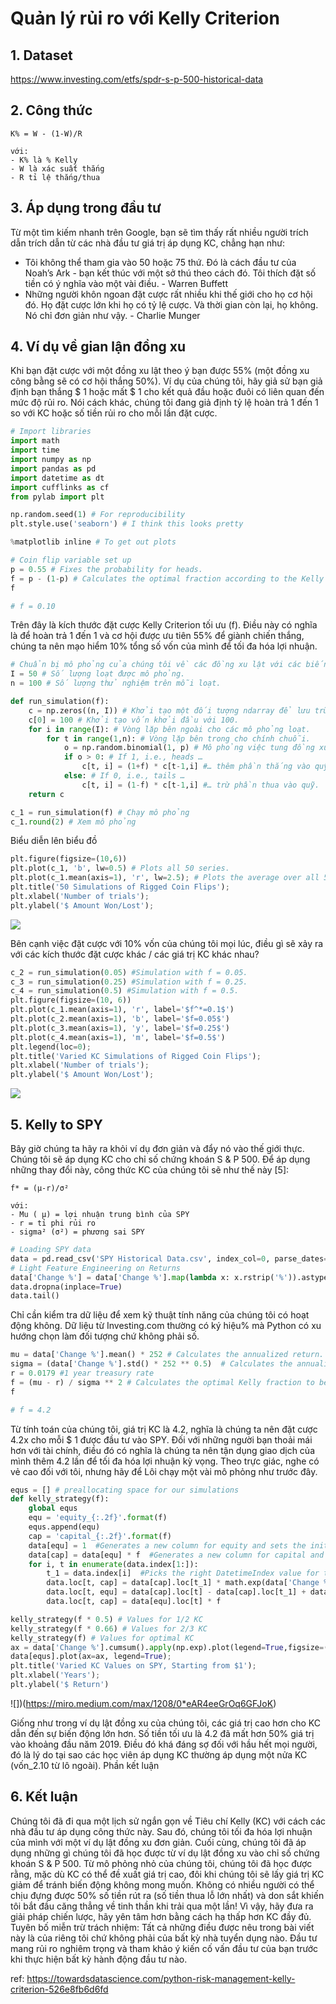 # Quản lý rủi ro với Kelly Criterion

## 1. Dataset

https://www.investing.com/etfs/spdr-s-p-500-historical-data

## 2. Công thức

```
K% = W - (1-W)/R

với:
- K% là % Kelly
- W là xác suất thắng
- R tỉ lệ thắng/thua
```

## 3. Áp dụng trong đầu tư

Từ một tìm kiếm nhanh trên Google, bạn sẽ tìm thấy rất nhiều người trích dẫn trích dẫn từ các nhà đầu tư giá trị áp dụng KC, chẳng hạn như:

- Tôi không thể tham gia vào 50 hoặc 75 thứ. Đó là cách đầu tư của Noah’s Ark - bạn kết thúc với một sở thú theo cách đó. Tôi thích đặt số tiền có ý nghĩa vào một vài điều. - Warren Buffett
- Những người khôn ngoan đặt cược rất nhiều khi thế giới cho họ cơ hội đó. Họ đặt cược lớn khi họ có tỷ lệ cược. Và thời gian còn lại, họ không. Nó chỉ đơn giản như vậy. - Charlie Munger

## 4. Ví dụ về gian lận đồng xu

Khi bạn đặt cược với một đồng xu lật theo ý bạn được 55% (một đồng xu công bằng sẽ có cơ hội thắng 50%). Ví dụ của chúng tôi, hãy giả sử bạn giả định bạn thắng $ 1 hoặc mất $ 1 cho kết quả đầu hoặc đuôi có liên quan đến mức độ rủi ro. Nói cách khác, chúng tôi đang giả định tỷ lệ hoàn trả 1 đến 1 so với KC hoặc số tiền rủi ro cho mỗi lần đặt cược.

```python
# Import libraries
import math
import time
import numpy as np
import pandas as pd
import datetime as dt
import cufflinks as cf
from pylab import plt

np.random.seed(1) # For reproducibility
plt.style.use('seaborn') # I think this looks pretty

%matplotlib inline # To get out plots

# Coin flip variable set up
p = 0.55 # Fixes the probability for heads.
f = p - (1-p) # Calculates the optimal fraction according to the Kelly criterion.
f

# f = 0.10
```

Trên đây là kích thước đặt cược Kelly Criterion tối ưu (f). Điều này có nghĩa là để hoàn trả 1 đến 1 và cơ hội được ưu tiên 55% để giành chiến thắng, chúng ta nên mạo hiểm 10% tổng số vốn của mình để tối đa hóa lợi nhuận.

```python
# Chuẩn bị mô phỏng của chúng tôi về các đồng xu lật với các biến
I = 50 # Số lượng loạt được mô phỏng.
n = 100 # Số lượng thử nghiệm trên mỗi loạt.

def run_simulation(f):
    c = np.zeros((n, I)) # Khởi tạo một đối tượng ndarray để lưu trữ kết quả mô phỏng.
    c[0] = 100 # Khởi tạo vốn khởi đầu với 100.
    for i in range(I): # Vòng lặp bên ngoài cho các mô phỏng loạt.
        for t in range(1,n): # Vòng lặp bên trong cho chính chuỗi.
            o = np.random.binomial(1, p) # Mô phỏng việc tung đồng xu.
            if o > 0: # If 1, i.e., heads …
                c[t, i] = (1+f) * c[t-1,i] #… thêm phần thắng vào quỹ.
            else: # If 0, i.e., tails …
                c[t, i] = (1-f) * c[t-1,i] #… trừ phần thua vào quỹ.
    return c

c_1 = run_simulation(f) # Chạy mô phỏng
c_1.round(2) # Xem mô phỏng
```

Biểu diễn lên biểu đồ

```python
plt.figure(figsize=(10,6))
plt.plot(c_1, 'b', lw=0.5) # Plots all 50 series.
plt.plot(c_1.mean(axis=1), 'r', lw=2.5); # Plots the average over all 50 series.
plt.title('50 Simulations of Rigged Coin Flips');
plt.xlabel('Number of trials');
plt.ylabel('$ Amount Won/Lost');
```

![](https://miro.medium.com/max/1230/0*qApwLlwE0FLbW-IO)

Bên cạnh việc đặt cược với 10% vốn của chúng tôi mọi lúc, điều gì sẽ xảy ra với các kích thước đặt cược khác / các giá trị KC khác nhau?

```python
c_2 = run_simulation(0.05) #Simulation with f = 0.05.
c_3 = run_simulation(0.25) #Simulation with f = 0.25.
c_4 = run_simulation(0.5) #Simulation with f = 0.5.
plt.figure(figsize=(10, 6))
plt.plot(c_1.mean(axis=1), 'r', label='$f^*=0.1$')
plt.plot(c_2.mean(axis=1), 'b', label='$f=0.05$')
plt.plot(c_3.mean(axis=1), 'y', label='$f=0.25$')
plt.plot(c_4.mean(axis=1), 'm', label='$f=0.5$')
plt.legend(loc=0);
plt.title('Varied KC Simulations of Rigged Coin Flips');
plt.xlabel('Number of trials');
plt.ylabel('$ Amount Won/Lost');
```

![](https://miro.medium.com/max/1230/0*qApwLlwE0FLbW-IO)

## 5. Kelly to SPY

Bây giờ chúng ta hãy ra khỏi ví dụ đơn giản và đẩy nó vào thế giới thực. Chúng tôi sẽ áp dụng KC cho chỉ số chứng khoán S & P 500. Để áp dụng những thay đổi này, công thức KC của chúng tôi sẽ như thế này [5]:

```
f* = (µ-r)/σ²

với:
- Mu ( µ) = lợi nhuận trung bình của SPY
- r = tỉ phi rủi ro
- sigma² (σ²) = phương sai SPY
```

```python
# Loading SPY data
data = pd.read_csv('SPY Historical Data.csv', index_col=0, parse_dates=True)
# Light Feature Engineering on Returns
data['Change %'] = data['Change %'].map(lambda x: x.rstrip('%')).astype(float) / 100
data.dropna(inplace=True)
data.tail()
```

Chỉ cần kiểm tra dữ liệu để xem kỹ thuật tính năng của chúng tôi có hoạt động không. Dữ liệu từ Investing.com thường có ký hiệu% mà Python có xu hướng chọn làm đối tượng chứ không phải số.

```python
mu = data['Change %'].mean() * 252 # Calculates the annualized return.
sigma = (data['Change %'].std() * 252 ** 0.5)  # Calculates the annualized volatility.
r = 0.0179 #1 year treasury rate
f = (mu - r) / sigma ** 2 # Calculates the optimal Kelly fraction to be invested in the strategy.
f

# f = 4.2
```

Từ tính toán của chúng tôi, giá trị KC là 4.2, nghĩa là chúng ta nên đặt cược 4.2x cho mỗi $ 1 được đầu tư vào SPY. Đối với những người bạn thoải mái hơn với tài chính, điều đó có nghĩa là chúng ta nên tận dụng giao dịch của mình thêm 4.2 lần để tối đa hóa lợi nhuận kỳ vọng. Theo trực giác, nghe có vẻ cao đối với tôi, nhưng hãy để Lôi chạy một vài mô phỏng như trước đây.

```python
equs = [] # preallocating space for our simulations
def kelly_strategy(f):
    global equs
    equ = 'equity_{:.2f}'.format(f)
    equs.append(equ)
    cap = 'capital_{:.2f}'.format(f)
    data[equ] = 1  #Generates a new column for equity and sets the initial value to 1.
    data[cap] = data[equ] * f  #Generates a new column for capital and sets the initial value to 1·f∗.
    for i, t in enumerate(data.index[1:]):
        t_1 = data.index[i]  #Picks the right DatetimeIndex value for the previous values.
        data.loc[t, cap] = data[cap].loc[t_1] * math.exp(data['Change %'].loc[t])
        data.loc[t, equ] = data[cap].loc[t] - data[cap].loc[t_1] + data[equ].loc[t_1]
        data.loc[t, cap] = data[equ].loc[t] * f 

kelly_strategy(f * 0.5) # Values for 1/2 KC
kelly_strategy(f * 0.66) # Values for 2/3 KC
kelly_strategy(f) # Values for optimal KC
ax = data['Change %'].cumsum().apply(np.exp).plot(legend=True,figsize=(10, 6))         
data[equs].plot(ax=ax, legend=True);
plt.title('Varied KC Values on SPY, Starting from $1');
plt.xlabel('Years');
plt.ylabel('$ Return')
```

![])(https://miro.medium.com/max/1208/0*eAR4eeGrOq6GFJoK)

Giống như trong ví dụ lật đồng xu của chúng tôi, các giá trị cao hơn cho KC dẫn đến sự biến động lớn hơn. Số tiền tối ưu là 4.2 đã mất hơn 50% giá trị vào khoảng đầu năm 2019. Điều đó khá đáng sợ đối với hầu hết mọi người, đó là lý do tại sao các học viên áp dụng KC thường áp dụng một nửa KC (vốn_2.10 từ lô ngoài). Phần kết luận

## 6. Kết luận

Chúng tôi đã đi qua một lịch sử ngắn gọn về Tiêu chí Kelly (KC) với cách các nhà đầu tư áp dụng công thức này. Sau đó, chúng tôi tối đa hóa lợi nhuận của mình với một ví dụ lật đồng xu đơn giản. Cuối cùng, chúng tôi đã áp dụng những gì chúng tôi đã học được từ ví dụ lật đồng xu vào chỉ số chứng khoán S & P 500. Từ mô phỏng nhỏ của chúng tôi, chúng tôi đã học được rằng, mặc dù KC có thể đề xuất giá trị cao, đôi khi chúng tôi sẽ lấy giá trị KC giảm để tránh biến động không mong muốn. Không có nhiều người có thể chịu đựng được 50% số tiền rút ra (số tiền thua lỗ lớn nhất) và don sắt khiến tôi bắt đầu căng thẳng về tinh thần khi trải qua một lần! Vì vậy, hãy đưa ra giải pháp chiến lược, hãy yên tâm hơn bằng cách hạ thấp hơn KC đầy đủ. Tuyên bố miễn trừ trách nhiệm: Tất cả những điều được nêu trong bài viết này là của riêng tôi chứ không phải của bất kỳ nhà tuyển dụng nào. Đầu tư mang rủi ro nghiêm trọng và tham khảo ý kiến ​​cố vấn đầu tư của bạn trước khi thực hiện bất kỳ hành động đầu tư nào.

ref: https://towardsdatascience.com/python-risk-management-kelly-criterion-526e8fb6d6fd
